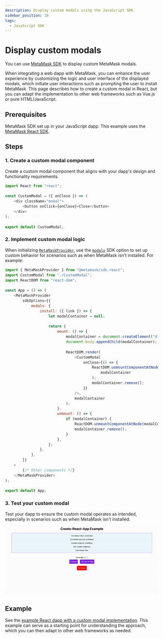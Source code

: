 ```yaml
---
description: Display custom modals using the JavaScript SDK.
sidebar_position: 10
tags:
  - JavaScript SDK
---
```


# Display custom modals

You can use [MetaMask SDK](../../../concepts/sdk/index.md) to display custom MetaMask modals.

When integrating a web dapp with MetaMask, you can enhance the user experience by customizing the
logic and user interface of the displayed modals, which initiate user interactions such as prompting
the user to install MetaMask.
This page describes how to create a custom modal in React, but you can adapt the implementation to
other web frameworks such as Vue.js or pure HTML/JavaScript.

## Prerequisites

MetaMask SDK set up in your JavaScript dapp.
This example uses the [MetaMask React SDK](react/index.md).

## Steps

### 1. Create a custom modal component

Create a custom modal component that aligns with your dapp's design and functionality requirements.

```javascript
import React from "react";

const CustomModal = ({ onClose }) => (
    <div className="modal">
        <button onClick={onClose}>Close</button>
    </div>
);

export default CustomModal;
```

### 2. Implement custom modal logic

When initializing [`MetaMaskProvider`](react/index.md#3-wrap-your-project-with-metamaskprovider),
use the [`modals`](../../../reference/sdk-js-options.md#modals) SDK option to set up custom behavior
for scenarios such as when MetaMask isn't installed.
For example:

```javascript
import { MetaMaskProvider } from "@metamask/sdk-react";
import CustomModal from "./CustomModal";
import ReactDOM from "react-dom";

const App = () => (
    <MetaMaskProvider
        sdkOptions={{
            modals: {
                install: ({ link }) => {
                    let modalContainer = null;

                    return {
                        mount: () => {
                            modalContainer = document.createElement("div");
                            document.body.appendChild(modalContainer);

                            ReactDOM.render(
                                <CustomModal
                                    onClose={() => {
                                        ReactDOM.unmountComponentAtNode(
                                            modalContainer
                                        );
                                        modalContainer.remove();
                                    }}
                                />,
                                modalContainer
                            );
                        },
                        unmount: () => {
                            if (modalContainer) {
                                ReactDOM.unmountComponentAtNode(modalContainer);
                                modalContainer.remove();
                            }
                        },
                    };
                },
            },
        }}
    >
        {/* Other components */}
    </MetaMaskProvider>
);

export default App;
```

### 3. Test your custom modal

Test your dapp to ensure the custom modal operates as intended, especially in scenarios such as when
MetaMask isn't installed.

<p align="center">

![Custom modal gif](../../../assets/custom-modal.gif)

</p>

## Example

See the [example React dapp with a custom modal
implementation](https://github.com/MetaMask/metamask-sdk/tree/main/packages/examples/react-with-custom-modal).
This example can serve as a starting point for understanding the approach, which you can then adapt
to other web frameworks as needed.
